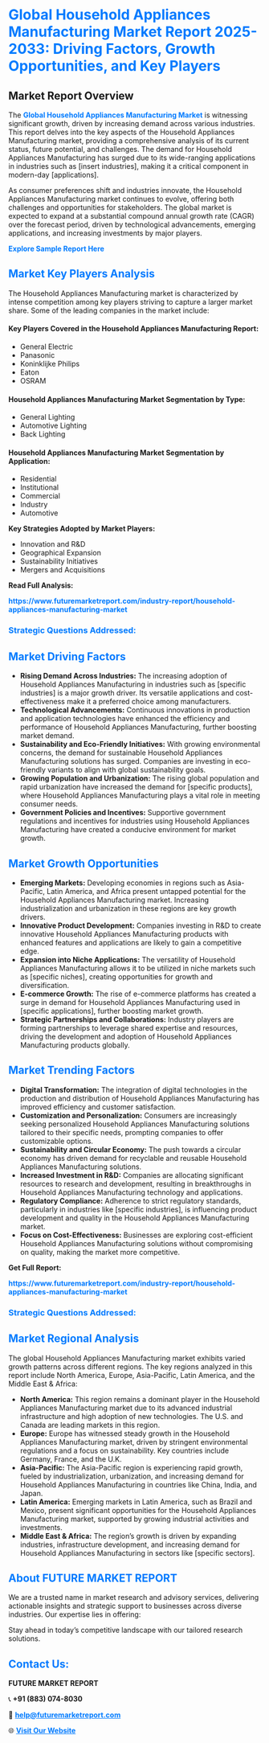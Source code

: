 <h1 style="color: #007BFF;">Global Household Appliances Manufacturing Market Report 2025-2033: Driving Factors, Growth Opportunities, and Key Players</h1>

<section id="overview">
<h2>Market Report Overview</h2>
<p>The <a href="https://www.futuremarketreport.com/industry-report/household-appliances-manufacturing-market" style="color: #007BFF; text-decoration: none;"><strong>Global Household Appliances Manufacturing Market</strong></a> is witnessing significant growth, driven by increasing demand across various industries. This report delves into the key aspects of the Household Appliances Manufacturing market, providing a comprehensive analysis of its current status, future potential, and challenges. The demand for Household Appliances Manufacturing has surged due to its wide-ranging applications in industries such as [insert industries], making it a critical component in modern-day [applications].</p>
<p>As consumer preferences shift and industries innovate, the Household Appliances Manufacturing market continues to evolve, offering both challenges and opportunities for stakeholders. The global market is expected to expand at a substantial compound annual growth rate (CAGR) over the forecast period, driven by technological advancements, emerging applications, and increasing investments by major players.</p>
</section>

<section id="overview">
<p><a href="https://www.futuremarketreport.com/request-sample/reportId=34600" style="color: #007BFF; text-decoration: none;"><strong>Explore Sample Report Here</strong></a></p>
</section>

<section id="key-players">
<h2 style="color: #007BFF;">Market Key Players Analysis</h2>
<p>The Household Appliances Manufacturing market is characterized by intense competition among key players striving to capture a larger market share. Some of the leading companies in the market include:</p>
<h4>Key Players Covered in the Household Appliances Manufacturing Report:</h4>
<ul><li>General Electric</li><li>Panasonic</li><li>Koninklijke Philips</li><li>Eaton</li><li>OSRAM</li></ul>
<h4>Household Appliances Manufacturing Market Segmentation by Type:</h4>
<ul><li>General Lighting</li><li>Automotive Lighting</li><li>Back Lighting</li></ul>

<h4>Household Appliances Manufacturing Market Segmentation by Application:</h4>
<ul><li>Residential</li><li>Institutional</li><li>Commercial</li><li>Industry</li><li>Automotive</li></ul>
<p><strong>Key Strategies Adopted by Market Players:</strong></p>
<ul>
<li>Innovation and R&D</li>
<li>Geographical Expansion</li>
<li>Sustainability Initiatives</li>
<li>Mergers and Acquisitions</li>
</ul>
</section>

<section>
<p><strong>Read Full Analysis: </strong></p><a href="https://www.futuremarketreport.com/industry-report/household-appliances-manufacturing-market" style="color: #007BFF; text-decoration: none;"><strong>https://www.futuremarketreport.com/industry-report/household-appliances-manufacturing-market</strong></a>
<h3 style="color: #007BFF;">Strategic Questions Addressed:</h3>
</section>

<section id="driving-factors">
<h2 style="color: #007BFF;">Market Driving Factors</h2>
<ul>
<li><strong>Rising Demand Across Industries:</strong> The increasing adoption of Household Appliances Manufacturing in industries such as [specific industries] is a major growth driver. Its versatile applications and cost-effectiveness make it a preferred choice among manufacturers.</li>
<li><strong>Technological Advancements:</strong> Continuous innovations in production and application technologies have enhanced the efficiency and performance of Household Appliances Manufacturing, further boosting market demand.</li>
<li><strong>Sustainability and Eco-Friendly Initiatives:</strong> With growing environmental concerns, the demand for sustainable Household Appliances Manufacturing solutions has surged. Companies are investing in eco-friendly variants to align with global sustainability goals.</li>
<li><strong>Growing Population and Urbanization:</strong> The rising global population and rapid urbanization have increased the demand for [specific products], where Household Appliances Manufacturing plays a vital role in meeting consumer needs.</li>
<li><strong>Government Policies and Incentives:</strong> Supportive government regulations and incentives for industries using Household Appliances Manufacturing have created a conducive environment for market growth.</li>
</ul>
</section>

<section id="growth-opportunities">
<h2 style="color: #007BFF;">Market Growth Opportunities</h2>
<ul>
<li><strong>Emerging Markets:</strong> Developing economies in regions such as Asia-Pacific, Latin America, and Africa present untapped potential for the Household Appliances Manufacturing market. Increasing industrialization and urbanization in these regions are key growth drivers.</li>
<li><strong>Innovative Product Development:</strong> Companies investing in R&D to create innovative Household Appliances Manufacturing products with enhanced features and applications are likely to gain a competitive edge.</li>
<li><strong>Expansion into Niche Applications:</strong> The versatility of Household Appliances Manufacturing allows it to be utilized in niche markets such as [specific niches], creating opportunities for growth and diversification.</li>
<li><strong>E-commerce Growth:</strong> The rise of e-commerce platforms has created a surge in demand for Household Appliances Manufacturing used in [specific applications], further boosting market growth.</li>
<li><strong>Strategic Partnerships and Collaborations:</strong> Industry players are forming partnerships to leverage shared expertise and resources, driving the development and adoption of Household Appliances Manufacturing products globally.</li>
</ul>
</section>

<section id="trending-factors">
<h2 style="color: #007BFF;">Market Trending Factors</h2>
<ul>
<li><strong>Digital Transformation:</strong> The integration of digital technologies in the production and distribution of Household Appliances Manufacturing has improved efficiency and customer satisfaction.</li>
<li><strong>Customization and Personalization:</strong> Consumers are increasingly seeking personalized Household Appliances Manufacturing solutions tailored to their specific needs, prompting companies to offer customizable options.</li>
<li><strong>Sustainability and Circular Economy:</strong> The push towards a circular economy has driven demand for recyclable and reusable Household Appliances Manufacturing solutions.</li>
<li><strong>Increased Investment in R&D:</strong> Companies are allocating significant resources to research and development, resulting in breakthroughs in Household Appliances Manufacturing technology and applications.</li>
<li><strong>Regulatory Compliance:</strong> Adherence to strict regulatory standards, particularly in industries like [specific industries], is influencing product development and quality in the Household Appliances Manufacturing market.</li>
<li><strong>Focus on Cost-Effectiveness:</strong> Businesses are exploring cost-efficient Household Appliances Manufacturing solutions without compromising on quality, making the market more competitive.</li>
</ul>
</section>

<section>
<p><strong>Get Full Report: </strong></p><a href="https://www.futuremarketreport.com/industry-report/household-appliances-manufacturing-market" style="color: #007BFF; text-decoration: none;"><strong>https://www.futuremarketreport.com/industry-report/household-appliances-manufacturing-market</strong></a>
<h3 style="color: #007BFF;">Strategic Questions Addressed:</h3>
</section>


<section id="regional-analysis">
<h2 style="color: #007BFF;">Market Regional Analysis</h2>
<p>The global Household Appliances Manufacturing market exhibits varied growth patterns across different regions. The key regions analyzed in this report include North America, Europe, Asia-Pacific, Latin America, and the Middle East & Africa:</p>
<ul>
<li><strong>North America:</strong> This region remains a dominant player in the Household Appliances Manufacturing market due to its advanced industrial infrastructure and high adoption of new technologies. The U.S. and Canada are leading markets in this region.</li>
<li><strong>Europe:</strong> Europe has witnessed steady growth in the Household Appliances Manufacturing market, driven by stringent environmental regulations and a focus on sustainability. Key countries include Germany, France, and the U.K.</li>
<li><strong>Asia-Pacific:</strong> The Asia-Pacific region is experiencing rapid growth, fueled by industrialization, urbanization, and increasing demand for Household Appliances Manufacturing in countries like China, India, and Japan.</li>
<li><strong>Latin America:</strong> Emerging markets in Latin America, such as Brazil and Mexico, present significant opportunities for the Household Appliances Manufacturing market, supported by growing industrial activities and investments.</li>
<li><strong>Middle East & Africa:</strong> The region’s growth is driven by expanding industries, infrastructure development, and increasing demand for Household Appliances Manufacturing in sectors like [specific sectors].</li>
</ul>
</section>

<footer>
<h2 style="color: #007BFF;">About FUTURE MARKET REPORT</h2>
<p>We are a trusted name in market research and advisory services, delivering actionable insights and strategic support to businesses across diverse industries. Our expertise lies in offering:</p>

<p>Stay ahead in today’s competitive landscape with our tailored research solutions.</p>

<h2 style="color: #007BFF;">Contact Us:</h2>
<p><strong>FUTURE MARKET REPORT</strong></p>
<p>📞 <strong>+91 (883) 074-8030</strong></p>
<p>📧 <strong><a href="mailto:help@futuremarketreport.com" style="color: #007BFF;">help@futuremarketreport.com</a></strong></p>
<p>🌐 <strong><a href="https://www.futuremarketreport.com/" style="color: #007BFF;">Visit Our Website</a></strong></p>
</footer>